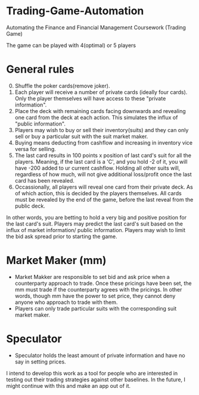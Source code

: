 # Trading-Game-Automation
Automating the Finance and Financial Management Coursework (Trading Game)

The game can be played with 4(optimal) or 5 players

# General rules
0. Shuffle the poker cards(remove joker).
1. Each player will receive a number of private cards (ideally four cards). Only the player themselves will have access to these "private information".
2. Place the deck with remaining cards facing downwards and revealing one card from the deck at each action. This simulates the influx of "public information".
3. Players may wish to buy or sell their inventory(suits) and they can only sell or buy a particular suit with the suit market maker.
4. Buying means deducting from cashflow and increasing in inventory vice versa for selling.
5. The last card results in 100 points x position of last card's suit for all the players. Meaning, if the last card is a 'C', and you hold -2 of it, you will have -200 added to ur current cashflow. Holding all other suits will, regardless of how much, will not give additional loss/profit once the last card has been revealed. 
6. Occassionally, all players will reveal one card from their private deck. As of which action, this is decided by the players themselves. All cards must be revealed by the end of the game, before the last reveal from the public deck.

In other words, you are betting to hold a very big and positive position for the last card's suit. Players may predict the last card's suit based on the influx of market information/ public information. Players may wish to limit the bid ask spread prior to starting the game.

# Market Maker (mm)
* Market Makker are responsible to set bid and ask price when a counterparty approach to trade. Once these pricings have been set, the mm must trade if the counterparty agrees with the pricings. In other words, though mm have the power to set price, they cannot deny anyone who approach to trade with them.
* Players can only trade particular suits with the corresponding suit market maker.

# Speculator
* Speculator holds the least amount of private information and have no say in setting prices.


I intend to develop this work as a tool for people who are interested in testing out their trading strategies against other baselines. In the future, I might continue with this and make an app out of it.
